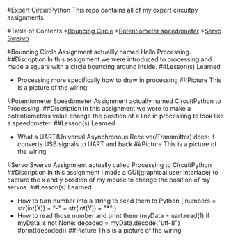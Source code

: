 #Expert CircuitPython
This repo contains all of my expert circuitpy assignments

#Table of Contents
*[Bouncing Circle](#Bouncing-Circle)
*[Potentiometer speedometer](#Poteniometer-Speedometer)
*[Servo Swervo](#Servo-Swervo)

#Bouncing Circle
Assignment actuallly named Hello Processing.
##Discription
In this assignment we were introduced to processing and made a square with a circle bouncing around inside. 
##Lesson(s) Learned
* Processing more specifically how to draw in processing
##Picture
This is a picture of the wiring

#Potentiometer Speedometer
Assignment actually named CircuitPython to Processing.
##Discription
In this assignment we were to make a potentiometers value change the position of a line in processing to look like a speedometer. 
##Lesson(s) Learned
* What a UART(Universal Asynchronous Receiver/Transmitter) does: it converts USB signals to UART and back 
##Picture
This is a picture of the wiring

#Servo Swervo
Assignment actually called Processing to CircuitPython
##Discription 
In this assignment I made a GUI(graphical user interface) to capture the x and y position of my mouse to change the position of my servos. 
##Lesson(s) Learned
* How to turn number into a string to send them to Python ( numbers = str(int(X)) + "-" + str(int(Y)) + "*";)
* How to read those number and print them (myData = uart.read(1)
    if myData is not None:
        decoded = myData.decode("utf-8")
        #print(decoded))
##Picture
This is a picture of the wiring
